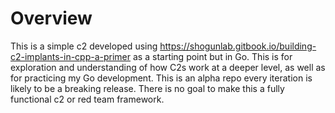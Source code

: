 # Overview
This is a simple c2 developed using https://shogunlab.gitbook.io/building-c2-implants-in-cpp-a-primer
as a starting point but in Go. This is for exploration and understanding of how C2s work
at a deeper level, as well as for practicing my Go development. This is an alpha repo every iteration is likely to be a breaking release.
There is no goal to make this a fully functional c2 or red team framework.
